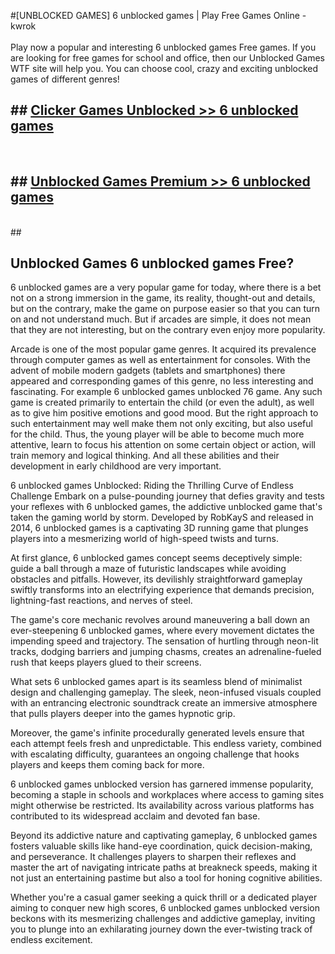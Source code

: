 #[UNBLOCKED GAMES] 6 unblocked games | Play Free Games Online - kwrok <br>
<br>
Play now a popular and interesting 6 unblocked games Free games. If you are looking for free games for school and office, then our Unblocked Games WTF site will help you. You can choose cool, crazy and exciting unblocked games of different genres!


## ##  [Clicker Games Unblocked >> 6 unblocked games](http://freeplayer.one?title=6_unblocked_games&ref=22)
  <br>

##  ## [Unblocked Games Premium >> 6 unblocked games](http://freeplayer.one?title=6_unblocked_games&ref=22)
  <br>
  ##



## Unblocked Games 6 unblocked games Free?

6 unblocked games are a very popular game for today, where there is a bet not on a strong immersion in the game, its reality, thought-out and details, but on the contrary, make the game on purpose easier so that you can turn on and not understand much. But if arcades are simple, it does not mean that they are not interesting, but on the contrary even enjoy more popularity.

Arcade is one of the most popular game genres. It acquired its prevalence through computer games as well as entertainment for consoles. With the advent of mobile modern gadgets (tablets and smartphones) there appeared and corresponding games of this genre, no less interesting and fascinating. For example 6 unblocked games unblocked 76 game. Any such game is created primarily to entertain the child (or even the adult), as well as to give him positive emotions and good mood. But the right approach to such entertainment may well make them not only exciting, but also useful for the child. Thus, the young player will be able to become much more attentive, learn to focus his attention on some certain object or action, will train memory and logical thinking. And all these abilities and their development in early childhood are very important.

6 unblocked games Unblocked: Riding the Thrilling Curve of Endless Challenge
Embark on a pulse-pounding journey that defies gravity and tests your reflexes with 6 unblocked games, the addictive unblocked game that's taken the gaming world by storm. Developed by RobKayS and released in 2014, 6 unblocked games is a captivating 3D running game that plunges players into a mesmerizing world of high-speed twists and turns.

At first glance, 6 unblocked games concept seems deceptively simple: guide a ball through a maze of futuristic landscapes while avoiding obstacles and pitfalls. However, its devilishly straightforward gameplay swiftly transforms into an electrifying experience that demands precision, lightning-fast reactions, and nerves of steel.

The game's core mechanic revolves around maneuvering a ball down an ever-steepening 6 unblocked games, where every movement dictates the impending speed and trajectory. The sensation of hurtling through neon-lit tracks, dodging barriers and jumping chasms, creates an adrenaline-fueled rush that keeps players glued to their screens.

What sets 6 unblocked games apart is its seamless blend of minimalist design and challenging gameplay. The sleek, neon-infused visuals coupled with an entrancing electronic soundtrack create an immersive atmosphere that pulls players deeper into the games hypnotic grip.

Moreover, the game's infinite procedurally generated levels ensure that each attempt feels fresh and unpredictable. This endless variety, combined with escalating difficulty, guarantees an ongoing challenge that hooks players and keeps them coming back for more.

6 unblocked games unblocked version has garnered immense popularity, becoming a staple in schools and workplaces where access to gaming sites might otherwise be restricted. Its availability across various platforms has contributed to its widespread acclaim and devoted fan base.

Beyond its addictive nature and captivating gameplay, 6 unblocked games fosters valuable skills like hand-eye coordination, quick decision-making, and perseverance. It challenges players to sharpen their reflexes and master the art of navigating intricate paths at breakneck speeds, making it not just an entertaining pastime but also a tool for honing cognitive abilities.

Whether you're a casual gamer seeking a quick thrill or a dedicated player aiming to conquer new high scores, 6 unblocked games unblocked version beckons with its mesmerizing challenges and addictive gameplay, inviting you to plunge into an exhilarating journey down the ever-twisting track of endless excitement.